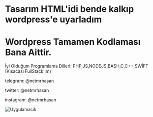 # Tasarım HTML'idi bende kalkıp wordpress'e uyarladım
# Wordpress Tamamen Kodlaması Bana Aittir.
<p> İyi Olduğum Programlama Dilleri: PHP,JS,NODEJS,BASH,C,C++,SWİFT [Kısacası FullStack'ım)

<p> telegram: @netmrhasan
<p> twitter: @netmrhasan
<p> instagram: @netmrhasan

![Uygulamacik](https://resmim.net/f/jt4PSA.png?nocache)
